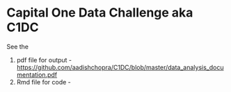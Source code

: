# Capital One Data Challenge aka C1DC
See the 
1. pdf file for output - https://github.com/aadishchopra/C1DC/blob/master/data_analysis_documentation.pdf
2. Rmd file for code   - 
      
